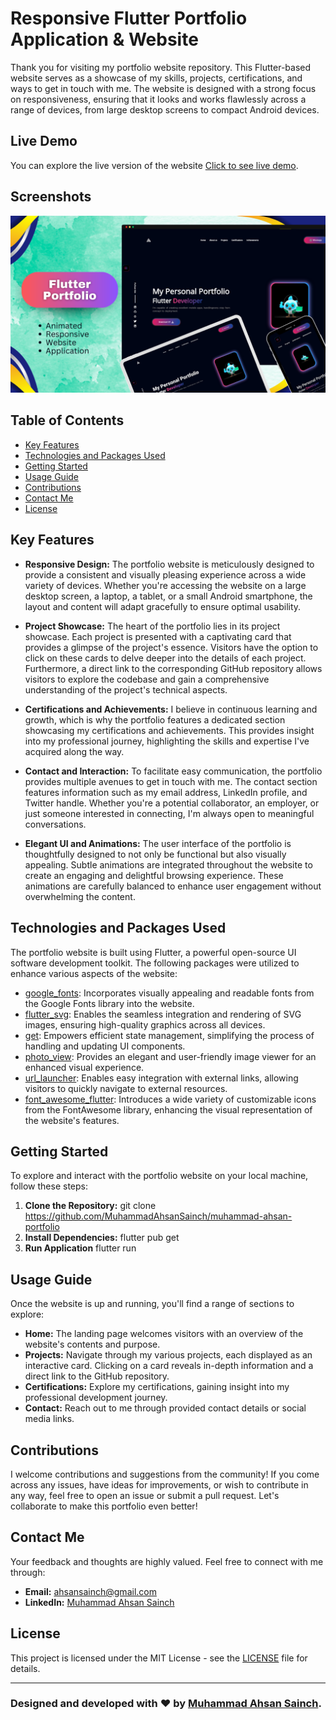 # Responsive Flutter Portfolio Application & Website

Thank you for visiting my portfolio website repository. This Flutter-based website serves as a showcase of my skills, projects, certifications, and ways to get in touch with me. The website is designed with a strong focus on responsiveness, ensuring that it looks and works flawlessly across a range of devices, from large desktop screens to compact Android devices.

## Live Demo

You can explore the live version of the website [Click to see live demo](https://muhammad-ahsan-portfolio.netlify.app/).

## Screenshots

<img src="showcase.png">

## Table of Contents

- [Key Features](#key-features)
- [Technologies and Packages Used](#technologies-and-packages-used)
- [Getting Started](#getting-started)
- [Usage Guide](#usage-guide)
- [Contributions](#contributions)
- [Contact Me](#contact-me)
- [License](#license)

## Key Features

- **Responsive Design:** The portfolio website is meticulously designed to provide a consistent and visually pleasing experience across a wide variety of devices. Whether you're accessing the website on a large desktop screen, a laptop, a tablet, or a small Android smartphone, the layout and content will adapt gracefully to ensure optimal usability.

- **Project Showcase:** The heart of the portfolio lies in its project showcase. Each project is presented with a captivating card that provides a glimpse of the project's essence. Visitors have the option to click on these cards to delve deeper into the details of each project. Furthermore, a direct link to the corresponding GitHub repository allows visitors to explore the codebase and gain a comprehensive understanding of the project's technical aspects.

- **Certifications and Achievements:** I believe in continuous learning and growth, which is why the portfolio features a dedicated section showcasing my certifications and achievements. This provides insight into my professional journey, highlighting the skills and expertise I've acquired along the way.

- **Contact and Interaction:** To facilitate easy communication, the portfolio provides multiple avenues to get in touch with me. The contact section features information such as my email address, LinkedIn profile, and Twitter handle. Whether you're a potential collaborator, an employer, or just someone interested in connecting, I'm always open to meaningful conversations.

- **Elegant UI and Animations:** The user interface of the portfolio is thoughtfully designed to not only be functional but also visually appealing. Subtle animations are integrated throughout the website to create an engaging and delightful browsing experience. These animations are carefully balanced to enhance user engagement without overwhelming the content.

## Technologies and Packages Used

The portfolio website is built using Flutter, a powerful open-source UI software development toolkit. The following packages were utilized to enhance various aspects of the website:

- [google_fonts](https://pub.dev/packages/google_fonts): Incorporates visually appealing and readable fonts from the Google Fonts library into the website.
- [flutter_svg](https://pub.dev/packages/flutter_svg): Enables the seamless integration and rendering of SVG images, ensuring high-quality graphics across all devices.
- [get](https://pub.dev/packages/get): Empowers efficient state management, simplifying the process of handling and updating UI components.
- [photo_view](https://pub.dev/packages/photo_view): Provides an elegant and user-friendly image viewer for an enhanced visual experience.
- [url_launcher](https://pub.dev/packages/url_launcher): Enables easy integration with external links, allowing visitors to quickly navigate to external resources.
- [font_awesome_flutter](https://pub.dev/packages/font_awesome_flutter): Introduces a wide variety of customizable icons from the FontAwesome library, enhancing the visual representation of the website's features.

## Getting Started

To explore and interact with the portfolio website on your local machine, follow these steps:

1. **Clone the Repository:**
   git clone https://github.com/MuhammadAhsanSainch/muhammad-ahsan-portfolio
2. **Install Dependencies:**
   flutter pub get
3. **Run Application**
   flutter run

## Usage Guide

Once the website is up and running, you'll find a range of sections to explore:

- **Home:** The landing page welcomes visitors with an overview of the website's contents and purpose.
- **Projects:** Navigate through my various projects, each displayed as an interactive card. Clicking on a card reveals in-depth information and a direct link to the GitHub repository.
- **Certifications:** Explore my certifications, gaining insight into my professional development journey.
- **Contact:** Reach out to me through provided contact details or social media links.


## Contributions

I welcome contributions and suggestions from the community! If you come across any issues, have ideas for improvements, or wish to contribute in any way, feel free to open an issue or submit a pull request. Let's collaborate to make this portfolio even better!

## Contact Me

Your feedback and thoughts are highly valued. Feel free to connect with me through:

- **Email:** ahsansainch@gmail.com
- **LinkedIn:** [Muhammad Ahsan Sainch](https://www.linkedin.com/in/muhammad-ahsan-sainch)

## License

This project is licensed under the MIT License - see the [LICENSE](LICENSE) file for details.

---

### Designed and developed with ❤️ by [Muhammad Ahsan Sainch](https://www.linkedin.com/in/muhammad-ahsan-sainch/).
